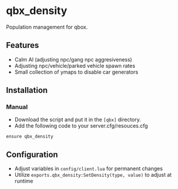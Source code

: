 # qbx_density
Population management for qbox.

## Features
- Calm AI (adjusting npc/gang npc aggresiveness)
- Adjusting npc/vehicle/parked vehicle spawn rates
- Small collection of ymaps to disable car generators

## Installation
### Manual
- Download the script and put it in the `[qbx]` directory.
- Add the following code to your server.cfg/resouces.cfg
```
ensure qbx_density
```

## Configuration
- Adjust variables in `config/client.lua` for permanent changes
- Utilize `exports.qbx_density:SetDensity(type, value)` to adjust at runtime
